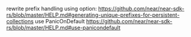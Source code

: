 rewrite prefix handling using option: https://github.com/near/near-sdk-rs/blob/master/HELP.md#generating-unique-prefixes-for-persistent-collections
use PanicOnDefault https://github.com/near/near-sdk-rs/blob/master/HELP.md#use-panicondefault

